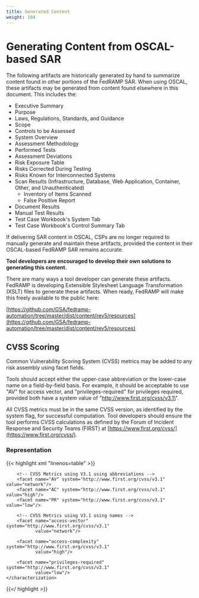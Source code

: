 ```yaml
---
title: Generated Content
weight: 104
---
```

# Generating Content from OSCAL-based SAR

The following artifacts are historically generated by hand to summarize
content found in other portions of the FedRAMP SAR. When using OSCAL,
these artifacts may be generated from content found elsewhere in this
document. This includes the:

-   Executive Summary
-   Purpose
-   Laws, Regulations, Standards, and Guidance
-   Scope
-   Controls to be Assessed
-   System Overview
-   Assessment Methodology
-   Performed Tests
-   Assessment Deviations
-   Risk Exposure Table
-   Risks Corrected During Testing
-   Risks Known for Interconnected Systems
-   Scan Results (Infrastructure, Database, Web Application, Container, Other, and Unauthenticated)
    -   Inventory of Items Scanned
    -   False Positive Report
-   Document Results
-   Manual Test Results
-   Test Case Workbook\'s System Tab
-   Test Case Workbook\'s Control Summary Tab

If delivering SAR content in OSCAL, CSPs are no longer required to manually generate and maintain these artifacts, provided the content in their OSCAL-based FedRAMP SAR remains accurate.

**Tool developers are encouraged to develop their own solutions to generating this content.**

There are many ways a tool developer can generate these artifacts. FedRAMP is developing Extensible Stylesheet Language Transformation
(XSLT) files to generate these artifacts. When ready, FedRAMP will make this freely available to the public here:

[https://github.com/GSA/fedramp-automation/tree/master/dist/content/rev5/resources](https://github.com/GSA/fedramp-automation/tree/master/dist/content/rev5/resources)

## CVSS Scoring 

Common Vulnerability Scoring System (CVSS) metrics may be added to any risk assembly using facet fields.

Tools should accept either the upper-case abbreviation or the lower-case name on a field-by-field basis. For example, it should be acceptable to use \"AV\" for access vector, and \"privileges-required\" for privileges required, provided both have a system value of \"http://www.first.org/cvss/v3.1\".

All CVSS metrics must be in the same CVSS version, as identified by the system flag, for successful computation. Tool developers should ensure the tool performs CVSS calculations as defined by the Forum of Incident Response and Security Teams (FIRST) at [https://www.first.org/cvss/](https://www.first.org/cvss/).

### Representation
{{< highlight xml "linenos=table" >}}
<risk id="risk-3-1">
    <!-- title, description, statement, status -->
    <characterization>
        <origin>
            <actor type="party" 
                   actor-uuid="9d194268-a9d1-4c38-839f-9c4aa57bf71e" />
        </origin>
        
        <!-- CVSS Metrics using V3.1 using abbreviations -->
        <facet name="AV" system="http://www.first.org/cvss/v3.1" value="network"/>
        <facet name="AC" system="http://www.first.org/cvss/v3.1" value="high"/>
        <facet name="PR" system="http://www.first.org/cvss/v3.1" value="low"/>
        
        <!-- CVSS Metrics using V3.1 using names -->
        <facet name="access-vector" system="http://www.first.org/cvss/v3.1" 
               value="network"/>
        
        <facet name="access-complexity" system="http://www.first.org/cvss/v3.1" 
               value="high"/>
        
        <facet name="privileges-required" system="http://www.first.org/cvss/v3.1" 
               value="low"/>
    </characterization>
</risk>

{{</ highlight >}}
